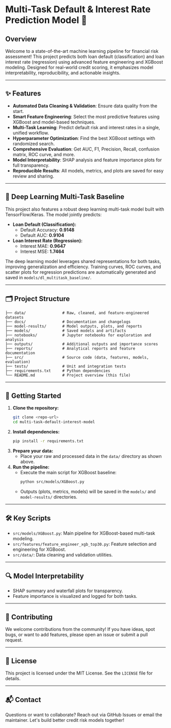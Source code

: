 # Multi-Task Default & Interest Rate Prediction Model 🚀

## Overview
Welcome to a state-of-the-art machine learning pipeline for financial risk assessment! This project predicts both loan default (classification) and loan interest rate (regression) using advanced feature engineering and XGBoost modeling. Designed for real-world credit scoring, it emphasizes model interpretability, reproducibility, and actionable insights.

---

## ✨ Features
- **Automated Data Cleaning & Validation**: Ensure data quality from the start.
- **Smart Feature Engineering**: Select the most predictive features using XGBoost and model-based techniques.
- **Multi-Task Learning**: Predict default risk and interest rates in a single, unified workflow.
- **Hyperparameter Optimization**: Find the best XGBoost settings with randomized search.
- **Comprehensive Evaluation**: Get AUC, F1, Precision, Recall, confusion matrix, ROC curve, and more.
- **Model Interpretability**: SHAP analysis and feature importance plots for full transparency.
- **Reproducible Results**: All models, metrics, and plots are saved for easy review and sharing.

---

## 🧠 Deep Learning Multi-Task Baseline
This project also features a robust deep learning multi-task model built with TensorFlow/Keras. The model jointly predicts:
- **Loan Default (Classification):**
  - Default Accuracy: **0.9148**
  - Default AUC: **0.9104**
- **Loan Interest Rate (Regression):**
  - Interest MAE: **0.9647**
  - Interest MSE: **1.7464**

The deep learning model leverages shared representations for both tasks, improving generalization and efficiency. Training curves, ROC curves, and scatter plots for regression predictions are automatically generated and saved in `models/dl_multitask_baseline/`.

---

## 🗂️ Project Structure
```
├── data/                # Raw, cleaned, and feature-engineered datasets
├── docs/                # Documentation and changelogs
├── model-results/       # Model outputs, plots, and reports
├── models/              # Saved models and artifacts
├── notebooks/           # Jupyter notebooks for exploration and analysis
├── outputs/             # Additional outputs and importance scores
├── reports/             # Analytical reports and feature documentation
├── src/                 # Source code (data, features, models, evaluation)
├── tests/               # Unit and integration tests
├── requirements.txt     # Python dependencies
└── README.md            # Project overview (this file)
```

---

## 🚦 Getting Started
1. **Clone the repository:**
   ```sh
   git clone <repo-url>
   cd multi-task-default-interest-model
   ```
2. **Install dependencies:**
   ```sh
   pip install -r requirements.txt
   ```
3. **Prepare your data:**
   - Place your raw and processed data in the `data/` directory as shown above.
4. **Run the pipeline:**
   - Execute the main script for XGBoost baseline:
     ```sh
     python src/models/XGBoost.py
     ```
   - Outputs (plots, metrics, models) will be saved in the `models/` and `model-results/` directories.

---

## 🛠️ Key Scripts
- `src/models/XGBoost.py`: Main pipeline for XGBoost-based multi-task modeling.
- `src/features/feature_engineer_xgb_top30.py`: Feature selection and engineering for XGBoost.
- `src/data/`: Data cleaning and validation utilities.

---

## 🔍 Model Interpretability
- SHAP summary and waterfall plots for transparency.
- Feature importance is visualized and logged for both tasks.

---

## 🤝 Contributing
We welcome contributions from the community! If you have ideas, spot bugs, or want to add features, please open an issue or submit a pull request.

---

## 📄 License
This project is licensed under the MIT License. See the `LICENSE` file for details.

---

## 📬 Contact
Questions or want to collaborate? Reach out via GitHub Issues or email the maintainer. Let's build better credit risk models together!
